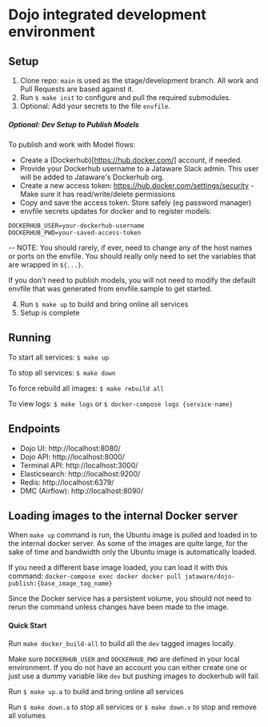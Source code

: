 # Dojo integrated development environment

## Setup

1. Clone repo: `main` is used as the stage/development branch. All work and Pull Requests are based against it.
2. Run `$ make init` to configure and pull the required submodules.
3. Optional: Add your secrets to the file `envfile`.

##### Optional: Dev Setup to Publish Models
To publish and work with Model flows:
  - Create a (Dockerhub)[https://hub.docker.com/] account, if needed.
  - Provide your Dockerhub username to a Jataware Slack admin. This user will be added to Jataware's Dockerhub org.
  - Create a new access token: https://hub.docker.com/settings/security - Make sure it has read/write/delete permissions
  - Copy and save the access token. Store safely (eg password manager)
  - envfile secrets updates for docker and to register models:
```
DOCKERHUB_USER=your-dockerhub-username
DOCKERHUB_PWD=your-saved-access-token
```
-- NOTE: You should rarely, if ever, need to change any of the host names or ports on the envfile.
You should really only need to set the variables that are wrapped in `${...}`.

If you don't need to publish models, you will not need to modify the default envfile that was generated from envfile.sample to get started.

4. Run `$ make up` to build and bring online all services
5. Setup is complete

## Running

To start all services: `$ make up`

To stop all services: `$ make down`

To force rebuild all images: `$ make rebuild all`

To view logs: `$ make logs` or `$ docker-compose logs {service-name}`


## Endpoints

* Dojo UI: http://localhost:8080/
* Dojo API: http://localhost:8000/
* Terminal API: http://localhost:3000/
* Elasticsearch: http://localhost:9200/
* Redis: http://localhost:6379/
* DMC (Airflow): http://localhost:8090/


## Loading images to the internal Docker server

When `make up` command is run, the Ubuntu image is pulled and loaded in to the internal docker server. As some of the images are quite large, for the sake of time and bandwidth only the Ubuntu image is automatically loaded.

If you need a different base image loaded, you can load it with this command: `docker-compose exec docker docker pull jataware/dojo-publish:{base_image_tag_name}`

Since the Docker service has a persistent volume, you should not need to rerun the command unless changes have been made to the image.



#### Quick Start

Run `make docker_build-all` to build all the `dev` tagged images locally.

Make sure `DOCKERHUB_USER` and `DOCKERHUB_PWD` are defined in your local environment. If you do not have an account you can either create one or just use a dummy variable like `dev` but pushing images to dockerhub will fail.

Run `$ make up.a` to build and bring online all services

Run `$ make down.a` to stop all services or `$ make down.v` to stop and remove all volumes


